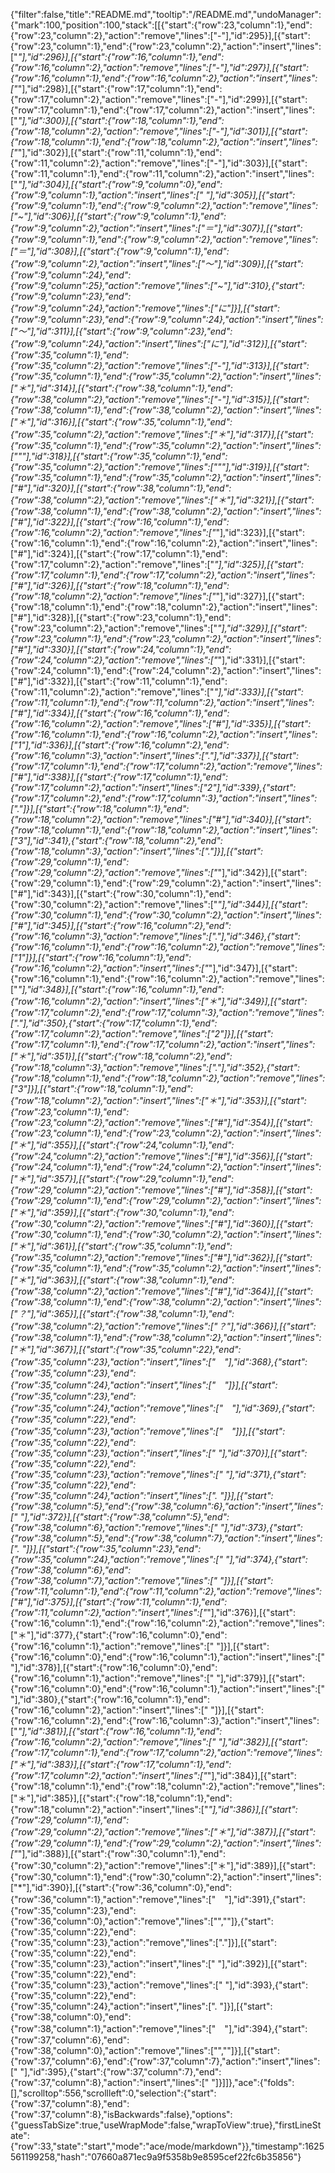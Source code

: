 {"filter":false,"title":"README.md","tooltip":"/README.md","undoManager":{"mark":100,"position":100,"stack":[[{"start":{"row":23,"column":1},"end":{"row":23,"column":2},"action":"remove","lines":["-"],"id":295}],[{"start":{"row":23,"column":1},"end":{"row":23,"column":2},"action":"insert","lines":["*"],"id":296}],[{"start":{"row":16,"column":1},"end":{"row":16,"column":2},"action":"remove","lines":["-"],"id":297}],[{"start":{"row":16,"column":1},"end":{"row":16,"column":2},"action":"insert","lines":["*"],"id":298}],[{"start":{"row":17,"column":1},"end":{"row":17,"column":2},"action":"remove","lines":["-"],"id":299}],[{"start":{"row":17,"column":1},"end":{"row":17,"column":2},"action":"insert","lines":["*"],"id":300}],[{"start":{"row":18,"column":1},"end":{"row":18,"column":2},"action":"remove","lines":["-"],"id":301}],[{"start":{"row":18,"column":1},"end":{"row":18,"column":2},"action":"insert","lines":["*"],"id":302}],[{"start":{"row":11,"column":1},"end":{"row":11,"column":2},"action":"remove","lines":["-"],"id":303}],[{"start":{"row":11,"column":1},"end":{"row":11,"column":2},"action":"insert","lines":["*"],"id":304}],[{"start":{"row":9,"column":0},"end":{"row":9,"column":1},"action":"insert","lines":[" "],"id":305}],[{"start":{"row":9,"column":1},"end":{"row":9,"column":2},"action":"remove","lines":["~"],"id":306}],[{"start":{"row":9,"column":1},"end":{"row":9,"column":2},"action":"insert","lines":["＝"],"id":307}],[{"start":{"row":9,"column":1},"end":{"row":9,"column":2},"action":"remove","lines":["＝"],"id":308}],[{"start":{"row":9,"column":1},"end":{"row":9,"column":2},"action":"insert","lines":["〜"],"id":309}],[{"start":{"row":9,"column":24},"end":{"row":9,"column":25},"action":"remove","lines":["~"],"id":310},{"start":{"row":9,"column":23},"end":{"row":9,"column":24},"action":"remove","lines":["に"]}],[{"start":{"row":9,"column":23},"end":{"row":9,"column":24},"action":"insert","lines":["〜"],"id":311}],[{"start":{"row":9,"column":23},"end":{"row":9,"column":24},"action":"insert","lines":["に"],"id":312}],[{"start":{"row":35,"column":1},"end":{"row":35,"column":2},"action":"remove","lines":["-"],"id":313}],[{"start":{"row":35,"column":1},"end":{"row":35,"column":2},"action":"insert","lines":["＊"],"id":314}],[{"start":{"row":38,"column":1},"end":{"row":38,"column":2},"action":"remove","lines":["-"],"id":315}],[{"start":{"row":38,"column":1},"end":{"row":38,"column":2},"action":"insert","lines":["＊"],"id":316}],[{"start":{"row":35,"column":1},"end":{"row":35,"column":2},"action":"remove","lines":["＊"],"id":317}],[{"start":{"row":35,"column":1},"end":{"row":35,"column":2},"action":"insert","lines":["\""],"id":318}],[{"start":{"row":35,"column":1},"end":{"row":35,"column":2},"action":"remove","lines":["\""],"id":319}],[{"start":{"row":35,"column":1},"end":{"row":35,"column":2},"action":"insert","lines":["#"],"id":320}],[{"start":{"row":38,"column":1},"end":{"row":38,"column":2},"action":"remove","lines":["＊"],"id":321}],[{"start":{"row":38,"column":1},"end":{"row":38,"column":2},"action":"insert","lines":["#"],"id":322}],[{"start":{"row":16,"column":1},"end":{"row":16,"column":2},"action":"remove","lines":["*"],"id":323}],[{"start":{"row":16,"column":1},"end":{"row":16,"column":2},"action":"insert","lines":["#"],"id":324}],[{"start":{"row":17,"column":1},"end":{"row":17,"column":2},"action":"remove","lines":["*"],"id":325}],[{"start":{"row":17,"column":1},"end":{"row":17,"column":2},"action":"insert","lines":["#"],"id":326}],[{"start":{"row":18,"column":1},"end":{"row":18,"column":2},"action":"remove","lines":["*"],"id":327}],[{"start":{"row":18,"column":1},"end":{"row":18,"column":2},"action":"insert","lines":["#"],"id":328}],[{"start":{"row":23,"column":1},"end":{"row":23,"column":2},"action":"remove","lines":["*"],"id":329}],[{"start":{"row":23,"column":1},"end":{"row":23,"column":2},"action":"insert","lines":["#"],"id":330}],[{"start":{"row":24,"column":1},"end":{"row":24,"column":2},"action":"remove","lines":["*"],"id":331}],[{"start":{"row":24,"column":1},"end":{"row":24,"column":2},"action":"insert","lines":["#"],"id":332}],[{"start":{"row":11,"column":1},"end":{"row":11,"column":2},"action":"remove","lines":["*"],"id":333}],[{"start":{"row":11,"column":1},"end":{"row":11,"column":2},"action":"insert","lines":["#"],"id":334}],[{"start":{"row":16,"column":1},"end":{"row":16,"column":2},"action":"remove","lines":["#"],"id":335}],[{"start":{"row":16,"column":1},"end":{"row":16,"column":2},"action":"insert","lines":["1"],"id":336}],[{"start":{"row":16,"column":2},"end":{"row":16,"column":3},"action":"insert","lines":["."],"id":337}],[{"start":{"row":17,"column":1},"end":{"row":17,"column":2},"action":"remove","lines":["#"],"id":338}],[{"start":{"row":17,"column":1},"end":{"row":17,"column":2},"action":"insert","lines":["2"],"id":339},{"start":{"row":17,"column":2},"end":{"row":17,"column":3},"action":"insert","lines":["."]}],[{"start":{"row":18,"column":1},"end":{"row":18,"column":2},"action":"remove","lines":["#"],"id":340}],[{"start":{"row":18,"column":1},"end":{"row":18,"column":2},"action":"insert","lines":["3"],"id":341},{"start":{"row":18,"column":2},"end":{"row":18,"column":3},"action":"insert","lines":["."]}],[{"start":{"row":29,"column":1},"end":{"row":29,"column":2},"action":"remove","lines":["*"],"id":342}],[{"start":{"row":29,"column":1},"end":{"row":29,"column":2},"action":"insert","lines":["#"],"id":343}],[{"start":{"row":30,"column":1},"end":{"row":30,"column":2},"action":"remove","lines":["*"],"id":344}],[{"start":{"row":30,"column":1},"end":{"row":30,"column":2},"action":"insert","lines":["#"],"id":345}],[{"start":{"row":16,"column":2},"end":{"row":16,"column":3},"action":"remove","lines":["."],"id":346},{"start":{"row":16,"column":1},"end":{"row":16,"column":2},"action":"remove","lines":["1"]}],[{"start":{"row":16,"column":1},"end":{"row":16,"column":2},"action":"insert","lines":["*"],"id":347}],[{"start":{"row":16,"column":1},"end":{"row":16,"column":2},"action":"remove","lines":["*"],"id":348}],[{"start":{"row":16,"column":1},"end":{"row":16,"column":2},"action":"insert","lines":["＊"],"id":349}],[{"start":{"row":17,"column":2},"end":{"row":17,"column":3},"action":"remove","lines":["."],"id":350},{"start":{"row":17,"column":1},"end":{"row":17,"column":2},"action":"remove","lines":["2"]}],[{"start":{"row":17,"column":1},"end":{"row":17,"column":2},"action":"insert","lines":["＊"],"id":351}],[{"start":{"row":18,"column":2},"end":{"row":18,"column":3},"action":"remove","lines":["."],"id":352},{"start":{"row":18,"column":1},"end":{"row":18,"column":2},"action":"remove","lines":["3"]}],[{"start":{"row":18,"column":1},"end":{"row":18,"column":2},"action":"insert","lines":["＊"],"id":353}],[{"start":{"row":23,"column":1},"end":{"row":23,"column":2},"action":"remove","lines":["#"],"id":354}],[{"start":{"row":23,"column":1},"end":{"row":23,"column":2},"action":"insert","lines":["＊"],"id":355}],[{"start":{"row":24,"column":1},"end":{"row":24,"column":2},"action":"remove","lines":["#"],"id":356}],[{"start":{"row":24,"column":1},"end":{"row":24,"column":2},"action":"insert","lines":["＊"],"id":357}],[{"start":{"row":29,"column":1},"end":{"row":29,"column":2},"action":"remove","lines":["#"],"id":358}],[{"start":{"row":29,"column":1},"end":{"row":29,"column":2},"action":"insert","lines":["＊"],"id":359}],[{"start":{"row":30,"column":1},"end":{"row":30,"column":2},"action":"remove","lines":["#"],"id":360}],[{"start":{"row":30,"column":1},"end":{"row":30,"column":2},"action":"insert","lines":["＊"],"id":361}],[{"start":{"row":35,"column":1},"end":{"row":35,"column":2},"action":"remove","lines":["#"],"id":362}],[{"start":{"row":35,"column":1},"end":{"row":35,"column":2},"action":"insert","lines":["＊"],"id":363}],[{"start":{"row":38,"column":1},"end":{"row":38,"column":2},"action":"remove","lines":["#"],"id":364}],[{"start":{"row":38,"column":1},"end":{"row":38,"column":2},"action":"insert","lines":["？"],"id":365}],[{"start":{"row":38,"column":1},"end":{"row":38,"column":2},"action":"remove","lines":["？"],"id":366}],[{"start":{"row":38,"column":1},"end":{"row":38,"column":2},"action":"insert","lines":["＊"],"id":367}],[{"start":{"row":35,"column":22},"end":{"row":35,"column":23},"action":"insert","lines":["　"],"id":368},{"start":{"row":35,"column":23},"end":{"row":35,"column":24},"action":"insert","lines":["　"]}],[{"start":{"row":35,"column":23},"end":{"row":35,"column":24},"action":"remove","lines":["　"],"id":369},{"start":{"row":35,"column":22},"end":{"row":35,"column":23},"action":"remove","lines":["　"]}],[{"start":{"row":35,"column":22},"end":{"row":35,"column":23},"action":"insert","lines":[" "],"id":370}],[{"start":{"row":35,"column":22},"end":{"row":35,"column":23},"action":"remove","lines":[" "],"id":371},{"start":{"row":35,"column":22},"end":{"row":35,"column":24},"action":"insert","lines":[". "]}],[{"start":{"row":38,"column":5},"end":{"row":38,"column":6},"action":"insert","lines":[" "],"id":372}],[{"start":{"row":38,"column":5},"end":{"row":38,"column":6},"action":"remove","lines":[" "],"id":373},{"start":{"row":38,"column":5},"end":{"row":38,"column":7},"action":"insert","lines":[". "]}],[{"start":{"row":35,"column":23},"end":{"row":35,"column":24},"action":"remove","lines":[" "],"id":374},{"start":{"row":38,"column":6},"end":{"row":38,"column":7},"action":"remove","lines":[" "]}],[{"start":{"row":11,"column":1},"end":{"row":11,"column":2},"action":"remove","lines":["#"],"id":375}],[{"start":{"row":11,"column":1},"end":{"row":11,"column":2},"action":"insert","lines":["*"],"id":376}],[{"start":{"row":16,"column":1},"end":{"row":16,"column":2},"action":"remove","lines":["＊"],"id":377},{"start":{"row":16,"column":0},"end":{"row":16,"column":1},"action":"remove","lines":[" "]}],[{"start":{"row":16,"column":0},"end":{"row":16,"column":1},"action":"insert","lines":[" "],"id":378}],[{"start":{"row":16,"column":0},"end":{"row":16,"column":1},"action":"remove","lines":[" "],"id":379}],[{"start":{"row":16,"column":0},"end":{"row":16,"column":1},"action":"insert","lines":[" "],"id":380},{"start":{"row":16,"column":1},"end":{"row":16,"column":2},"action":"insert","lines":[" "]}],[{"start":{"row":16,"column":2},"end":{"row":16,"column":3},"action":"insert","lines":["*"],"id":381}],[{"start":{"row":16,"column":1},"end":{"row":16,"column":2},"action":"remove","lines":[" "],"id":382}],[{"start":{"row":17,"column":1},"end":{"row":17,"column":2},"action":"remove","lines":["＊"],"id":383}],[{"start":{"row":17,"column":1},"end":{"row":17,"column":2},"action":"insert","lines":["*"],"id":384}],[{"start":{"row":18,"column":1},"end":{"row":18,"column":2},"action":"remove","lines":["＊"],"id":385}],[{"start":{"row":18,"column":1},"end":{"row":18,"column":2},"action":"insert","lines":["*"],"id":386}],[{"start":{"row":29,"column":1},"end":{"row":29,"column":2},"action":"remove","lines":["＊"],"id":387}],[{"start":{"row":29,"column":1},"end":{"row":29,"column":2},"action":"insert","lines":["*"],"id":388}],[{"start":{"row":30,"column":1},"end":{"row":30,"column":2},"action":"remove","lines":["＊"],"id":389}],[{"start":{"row":30,"column":1},"end":{"row":30,"column":2},"action":"insert","lines":["*"],"id":390}],[{"start":{"row":36,"column":0},"end":{"row":36,"column":1},"action":"remove","lines":["　"],"id":391},{"start":{"row":35,"column":23},"end":{"row":36,"column":0},"action":"remove","lines":["",""]},{"start":{"row":35,"column":22},"end":{"row":35,"column":23},"action":"remove","lines":["."]}],[{"start":{"row":35,"column":22},"end":{"row":35,"column":23},"action":"insert","lines":[" "],"id":392}],[{"start":{"row":35,"column":22},"end":{"row":35,"column":23},"action":"remove","lines":[" "],"id":393},{"start":{"row":35,"column":22},"end":{"row":35,"column":24},"action":"insert","lines":[". "]}],[{"start":{"row":38,"column":0},"end":{"row":38,"column":1},"action":"remove","lines":["　"],"id":394},{"start":{"row":37,"column":6},"end":{"row":38,"column":0},"action":"remove","lines":["",""]}],[{"start":{"row":37,"column":6},"end":{"row":37,"column":7},"action":"insert","lines":[" "],"id":395},{"start":{"row":37,"column":7},"end":{"row":37,"column":8},"action":"insert","lines":[" "]}]]},"ace":{"folds":[],"scrolltop":556,"scrollleft":0,"selection":{"start":{"row":37,"column":8},"end":{"row":37,"column":8},"isBackwards":false},"options":{"guessTabSize":true,"useWrapMode":false,"wrapToView":true},"firstLineState":{"row":33,"state":"start","mode":"ace/mode/markdown"}},"timestamp":1625561199258,"hash":"07660a871ec9a9f5358b9e8595cef22fc6b35856"}